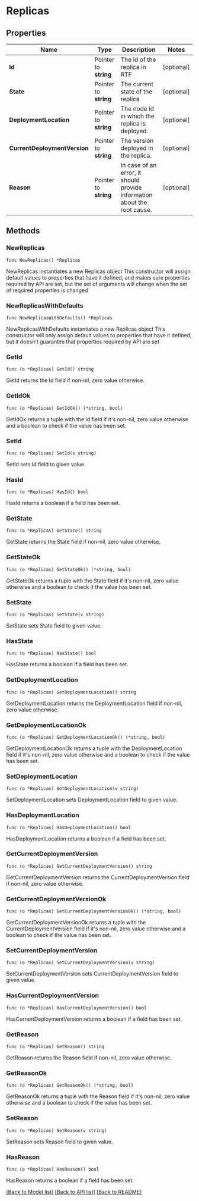 # Replicas

## Properties

Name | Type | Description | Notes
------------ | ------------- | ------------- | -------------
**Id** | Pointer to **string** | The id of the replica in RTF | [optional] 
**State** | Pointer to **string** | The current state of the replica | [optional] 
**DeploymentLocation** | Pointer to **string** | The node id in which the replica is deployed. | [optional] 
**CurrentDeploymentVersion** | Pointer to **string** | The version deployed in the replica. | [optional] 
**Reason** | Pointer to **string** | In case of an error, it should provide information about the root cause. | [optional] 

## Methods

### NewReplicas

`func NewReplicas() *Replicas`

NewReplicas instantiates a new Replicas object
This constructor will assign default values to properties that have it defined,
and makes sure properties required by API are set, but the set of arguments
will change when the set of required properties is changed

### NewReplicasWithDefaults

`func NewReplicasWithDefaults() *Replicas`

NewReplicasWithDefaults instantiates a new Replicas object
This constructor will only assign default values to properties that have it defined,
but it doesn't guarantee that properties required by API are set

### GetId

`func (o *Replicas) GetId() string`

GetId returns the Id field if non-nil, zero value otherwise.

### GetIdOk

`func (o *Replicas) GetIdOk() (*string, bool)`

GetIdOk returns a tuple with the Id field if it's non-nil, zero value otherwise
and a boolean to check if the value has been set.

### SetId

`func (o *Replicas) SetId(v string)`

SetId sets Id field to given value.

### HasId

`func (o *Replicas) HasId() bool`

HasId returns a boolean if a field has been set.

### GetState

`func (o *Replicas) GetState() string`

GetState returns the State field if non-nil, zero value otherwise.

### GetStateOk

`func (o *Replicas) GetStateOk() (*string, bool)`

GetStateOk returns a tuple with the State field if it's non-nil, zero value otherwise
and a boolean to check if the value has been set.

### SetState

`func (o *Replicas) SetState(v string)`

SetState sets State field to given value.

### HasState

`func (o *Replicas) HasState() bool`

HasState returns a boolean if a field has been set.

### GetDeploymentLocation

`func (o *Replicas) GetDeploymentLocation() string`

GetDeploymentLocation returns the DeploymentLocation field if non-nil, zero value otherwise.

### GetDeploymentLocationOk

`func (o *Replicas) GetDeploymentLocationOk() (*string, bool)`

GetDeploymentLocationOk returns a tuple with the DeploymentLocation field if it's non-nil, zero value otherwise
and a boolean to check if the value has been set.

### SetDeploymentLocation

`func (o *Replicas) SetDeploymentLocation(v string)`

SetDeploymentLocation sets DeploymentLocation field to given value.

### HasDeploymentLocation

`func (o *Replicas) HasDeploymentLocation() bool`

HasDeploymentLocation returns a boolean if a field has been set.

### GetCurrentDeploymentVersion

`func (o *Replicas) GetCurrentDeploymentVersion() string`

GetCurrentDeploymentVersion returns the CurrentDeploymentVersion field if non-nil, zero value otherwise.

### GetCurrentDeploymentVersionOk

`func (o *Replicas) GetCurrentDeploymentVersionOk() (*string, bool)`

GetCurrentDeploymentVersionOk returns a tuple with the CurrentDeploymentVersion field if it's non-nil, zero value otherwise
and a boolean to check if the value has been set.

### SetCurrentDeploymentVersion

`func (o *Replicas) SetCurrentDeploymentVersion(v string)`

SetCurrentDeploymentVersion sets CurrentDeploymentVersion field to given value.

### HasCurrentDeploymentVersion

`func (o *Replicas) HasCurrentDeploymentVersion() bool`

HasCurrentDeploymentVersion returns a boolean if a field has been set.

### GetReason

`func (o *Replicas) GetReason() string`

GetReason returns the Reason field if non-nil, zero value otherwise.

### GetReasonOk

`func (o *Replicas) GetReasonOk() (*string, bool)`

GetReasonOk returns a tuple with the Reason field if it's non-nil, zero value otherwise
and a boolean to check if the value has been set.

### SetReason

`func (o *Replicas) SetReason(v string)`

SetReason sets Reason field to given value.

### HasReason

`func (o *Replicas) HasReason() bool`

HasReason returns a boolean if a field has been set.


[[Back to Model list]](../README.md#documentation-for-models) [[Back to API list]](../README.md#documentation-for-api-endpoints) [[Back to README]](../README.md)


